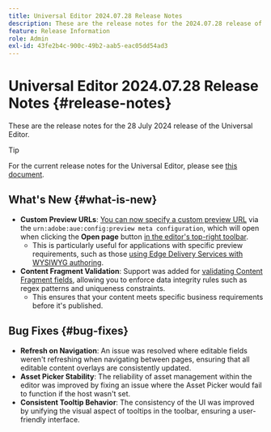 ```yaml
---
title: Universal Editor 2024.07.28 Release Notes
description: These are the release notes for the 2024.07.28 release of the Universal Editor.
feature: Release Information
role: Admin
exl-id: 43fe2b4c-900c-49b2-aab5-eac05dd54ad3
---
```

# Universal Editor 2024.07.28 Release Notes {#release-notes}

These are the release notes for the 28 July 2024 release of the Universal Editor.

>[!TIP]
>
>For the current release notes for the Universal Editor, please see [this document](/help/release-notes/universal-editor/current.md).

## What's New {#what-is-new}

* **Custom Preview URLs**: [You can now specify a custom preview URL](/help/implementing/universal-editor/customizing.md#custom-preview-urls) via the `urn:adobe:aue:config:preview meta configuration`, which will open when clicking the **Open page** button [in the editor's top-right toolbar](/help/sites-cloud/authoring/universal-editor/navigation.md#universal-editor-toolbar).
  * This is particularly useful for applications with specific preview requirements, such as those [using Edge Delivery Services with WYSIWYG authoring](/help/edge/wysiwyg-authoring/authoring.md).
* **Content Fragment Validation**: Support was added for [validating Content Fragment fields](/help/assets/content-fragments/content-fragments-models.md#validation), allowing you to enforce data integrity rules such as regex patterns and uniqueness constraints.
  * This ensures that your content meets specific business requirements before it's published.

## Bug Fixes {#bug-fixes}

* **Refresh on Navigation**: An issue was resolved where editable fields weren't refreshing when navigating between pages, ensuring that all editable content overlays are consistently updated.
* **Asset Picker Stability**: The reliability of asset management within the editor was improved by fixing an issue where the Asset Picker would fail to function if the host wasn't set.
* **Consistent Tooltip Behavior**: The consistency of the UI was improved by unifying the visual aspect of tooltips in the toolbar, ensuring a user-friendly interface.
